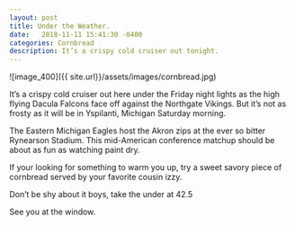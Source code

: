 ```yaml
---
layout: post
title: Under the Weather.
date:   2018-11-11 15:41:30 -0400
categories: Cornbread
description: It’s a crispy cold cruiser out tonight.
---
```

![image_400]({{ site.url}}/assets/images/cornbread.jpg)

It’s a crispy cold cruiser out here under the Friday night lights as the high flying Dacula Falcons face off against the Northgate Vikings. But it’s not as frosty as it will be in Yspilanti, Michigan Saturday morning.  

The Eastern Michigan Eagles host the Akron zips at the ever so bitter Rynearson Stadium. This mid-American conference matchup should be about as fun as watching paint dry.  

If your looking for something to warm you up, try a sweet savory piece of cornbread served by your favorite cousin izzy.  

Don’t be shy about it boys, take the under at 42.5  

See you at the window.  

